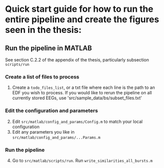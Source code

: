 # Quick start guide for how to run the entire pipeline and create the figures seen in the thesis:
## Run the pipeline in MATLAB
See section C.2.2 of the appendix of the thesis, particularly subsection `scripts/run`
### Create a list of files to process
1. Create a `todo_files_list`, or a txt file where each line is the path to an EDF you wish to process. If you would like to rerun the pipeline on all currently stored EEGs, use 'src/sample_data/bs/subset_files.txt'
### Edit the configuration and parameters
2. Edit `src/matlab/config_and_params/Config.m` to match your local configuration
3. Edit any parameters you like in `src/matlab/config_and_params/...Params.m`
### Run the pipeline
4. Go to `src/matlab/scripts/run`. Run `write_similarities_all_bursts.m`
